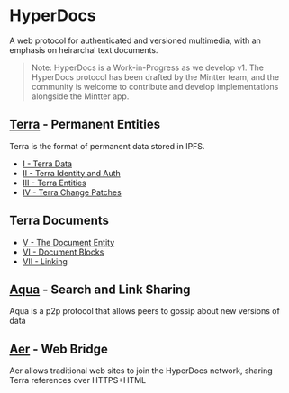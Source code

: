 # HyperDocs

A web protocol for authenticated and versioned multimedia, with an emphasis on heirarchal text documents.

> Note: HyperDocs is a Work-in-Progress as we develop v1. The HyperDocs protocol has been drafted by the Mintter team, and the community is welcome to contribute and develop implementations alongside the Mintter app.

## [Terra](./hyperdocs-terra) - Permanent Entities

Terra is the format of permanent data stored in IPFS.

- [I - Terra Data](./terra-data)
- [II - Terra Identity and Auth](./terra-identity)
- [III - Terra Entities](./terra-entities)
- [IV - Terra Change Patches](./terra-patches)

## Terra Documents

- [V - The Document Entity](./document-entity)
- [VI - Document Blocks](./document-blocks)
- [VII - Linking](./document-linking)

## [Aqua](./hyperdocs-aqua) - Search and Link Sharing

Aqua is a p2p protocol that allows peers to gossip about new versions of data

## [Aer](./hyperdocs-aer) - Web Bridge

Aer allows traditional web sites to join the HyperDocs network, sharing Terra references over HTTPS+HTML
